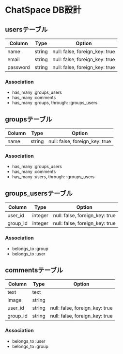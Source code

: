 # ChatSpace DB設計
## usersテーブル
|Column|Type|Option|
|------|----|------|
|name|string|null: false, foreign_key: true|
|email|string|null: false, foreign_key: true|
|password|string|null: false, foreign_key: true|
### Association
- has_many :groups_users
- has_many :comments
- has_many :groups, through: :groups_users

## groupsテーブル
|Column|Type|Option|
|------|----|------|
|name|string|null: false, foreign_key: true|
### Association
- has_many :groups_users
- has_many :comments
- has_many :users, through: :groups_users

## groups_usersテーブル
|Column|Type|Option|
|------|----|------|
|user_id|integer|null: false, foreign_key: true|
|group_id|integer|null: false, foreign_key: true|
### Association
- belongs_to :group
- belongs_to :user

## commentsテーブル
|Column|Type|Option|
|------|----|------|
|text|text||
|image|string||
|user_id|string|null: false, foreign_key: true|
|group_id|string|null: false, foreign_key: true|
### Association
- belongs_to :user
- belongs_to :group